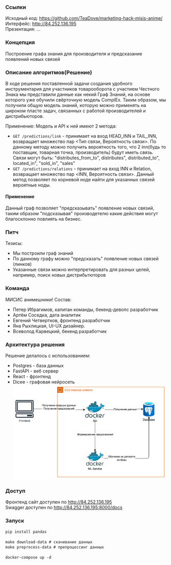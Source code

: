 ### Ссылки
Исходный код: https://github.com/TeaDove/marketing-hack-misis-anime/ <br>
Интерфейс: http://84.252.136.195 <br>
Презентация: ... <br>

### Концепция
Построение графа знания для производителя и предсказание появлений новых связей

### Описание алгоритмов(Решение)
В ходе решения поставленной задачи создания удобного инструментария для участников товарооборота с участием Честного Знака мы представили данные как некий Граф Знаний, на основе которого уже обучили свёрточную модель ComplEx. Таким образом, мы получили общую модель знаний, которую можно применять на широком пласте задач, связанных с работой производителей и дистрибьюторов.

Применение:
Модель и API к ней имеют 2 метода:
- `GET /predictions/link` - принимает на вход HEAD_INN и TAIL_INN, возвращает множество пар <Тип связи, Вероятность связи>. По данному методу можно получить вероятность того, что 2 inn(будь то поставщик, товарная точка, производитель) будут иметь связь. Связи могут быть: "distributes_from_to", distributes", distributed_to", located_in", "sold_in", "sales"
- `GET /predictions/relations` - принимает на вход INN и Relation, возвращает множество пар <INN, Вероятность связи>. Данный метод позволяет по корневой ноде найти для указанных связей вероятные ноды. 

#### Применение
Данный граф позволяет "предсказывать" появление новых связий, таким образом "подсказывая" производетелю какие действия могут благосклонно повлиять на бизнес. 

### Питч
Тезисы:
- Мы построили граф знаний 
- По данному графу можно "предсказать" появление новых связей (линков)
- Указанные связи можно интерпретировать для разных целей, например, поиск новых дистрибьтюторов

### Команда
МИСИС анимешники!
Состав:
- Петер Ибрагимов, капитан команды, бекенд-девопс разработчик
- Артём Соседка, дата аналитик
- Евгений Четвертков, фронтенд разработчик
- Яна Рыхлицкая, UI-UX дизайнер.
- Всеволод Карвецкий, бекенд разработчик

### Архитектура решения
Решение делалось с использованием:
- Postgres - база данных
- FastAPI - веб сервер
- React - фронтенд
- Dicee - графовая нейросеть 
![arch.png](arch.png)

### Доступ
Фронтенд сайт доступен по http://84.252.136.195 <br>
Swagger доступен по http://84.252.136.195:8000/docs <br>

### Запуск
```
pip install pandas

make download-data # скачивание данных
make preprocess-data # препроцессинг данных

docker-compose up -d 
```


